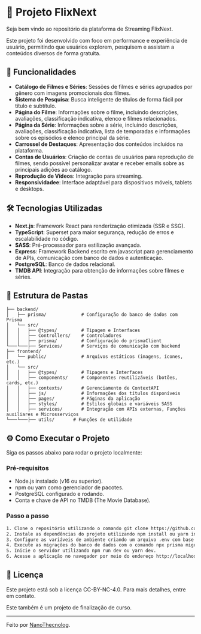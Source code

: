 # 🎥 Projeto FlixNext

Seja bem vindo ao repositório da plataforma de Streaming FlixNext.

Este projeto foi desenvolvido com foco em performance e experiência de usuário, permitindo que usuários explorem, pesquisem e assistam a conteúdos diversos de forma gratuita.

## 🚀 Funcionalidades

- **Catálogo de Filmes e Séries**: Sessões de filmes e séries agrupados por gênero com imagens promocionais dos filmes.
- **Sistema de Pesquisa**: Busca inteligente de títulos de forma fácil por título e subtítulo.
- **Página do Filme**: Informações sobre o filme, incluindo descrições, avaliações, classificação indicativa, elenco e filmes relacionados.
- **Página da Série**: Informações sobre a série, incluindo descrições, avaliações, classificação indicativa, lista de temporadas e informações sobre os episódios e elenco principal da série.
- **Carrossel de Destaques**: Apresentação dos conteúdos incluídos na plataforma.
- **Contas de Usuários**: Criação de contas de usuários para reprodução de filmes, sendo possível personalizar avatar e receber emails sobre as principais adições ao catálogo.
- **Reprodução de Vídeos**: Integração para streaming.
- **Responsividadee**: Interface adaptável para dispositivos móveis, tablets e desktops.

## 🛠️ Tecnologias Utilizadas

- **Next.js**: Framework React para renderização otimizada (SSR e SSG).
- **TypeScript**: Superset para maior segurança, redução de erros e escalabilidade no código.
- **SASS**: Pré-processador para estilização avançada.
- **Express**: Framework Backend escrito em javascript para gerenciamento de APIs, comunicação com banco de dados e autenticação.
- **PostgreSQL**: Banco de dados relacional.
- **TMDB API**: Integração para obtenção de informações sobre filmes e séries.

## 🎨 Estrutura de Pastas

```plaintext
├── backend/
│   ├── prisma/             # Configuração do banco de dados com Prisma
│   └── src/             
│   │   ├── @types/         # Tipagem e Interfaces
│   │   ├── Controllers/    # Controladores
│   │   ├── prisma/         # Configuração do prismaClient
└───└───├── Services/       # Serviços de comunicação com backend
├── frontend/
│   └── public/             # Arquivos estáticos (imagens, ícones, etc.)
│   └── src/
│   │   ├── @types/         # Tipagens e Interfaces
│   │   ├── components/     # Componentes reutilizáveis (botões, cards, etc.)
│   │   ├── contexts/       # Gerenciamento de ContextAPI
│   │   ├── js/             # Informações dos títulos disponíveis
│   │   ├── pages/          # Páginas da aplicação
│   │   ├── styles/         # Estilos globais e variáveis SASS
│   │   ├── services/       # Integração com APIs externas, Funções auxiliares e Microsserviços
└───└───├── utils/       # Funções de utilidade
```

## ⚙️ Como Executar o Projeto

Siga os passos abaixo para rodar o projeto localmente:

### Pré-requisitos

- Node.js instalado (v16 ou superior).
- npm ou yarn como gerenciador de pacotes.
- PostgreSQL configurado e rodando.
- Conta e chave de API no TMDB (The Movie Database).

### Passo a passo

```bash
1. Clone o repositório utilizando o comando git clone https://github.com/NanoThecnolog/Streaming.git e entre na pasta do projeto com o comando cd Streaming.
2. Instale as dependências do projeto utilizando npm install ou yarn install.
3. Configure as variáveis de ambiente criando um arquivo .env com base no .env.example e preencha as informações necessárias, incluindo a sua chave de API do TMDB.
4. Execute as migrações do banco de dados com o comando npx prisma migrate dev.
5. Inicie o servidor utilizando npm run dev ou yarn dev.
6. Acesse a aplicação no navegador por meio do endereço http://localhost:3000.
```

## 📄 Licença

Este projeto está sob a licença CC-BY-NC-4.0. Para mais detalhes, entre em contato.

Este também é um projeto de finalização de curso.

---

Feito por [NanoThecnolog](https://github.com/NanoThecnolog).
